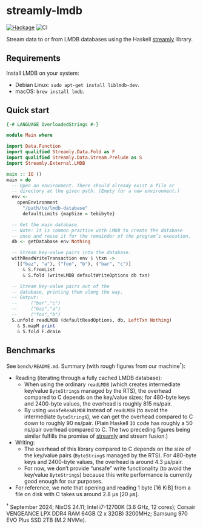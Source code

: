 # streamly-lmdb

[![Hackage](https://img.shields.io/hackage/v/streamly-lmdb.svg?style=flat)](https://hackage.haskell.org/package/streamly-lmdb)
![CI](https://github.com/shlok/streamly-lmdb/workflows/CI/badge.svg?branch=master)

Stream data to or from LMDB databases using the Haskell [streamly](https://hackage.haskell.org/package/streamly) library.

## Requirements

Install LMDB on your system:

* Debian Linux: `sudo apt-get install liblmdb-dev`.
* macOS: `brew install lmdb`.

## Quick start

```haskell
{-# LANGUAGE OverloadedStrings #-}

module Main where

import Data.Function
import qualified Streamly.Data.Fold as F
import qualified Streamly.Data.Stream.Prelude as S
import Streamly.External.LMDB

main :: IO ()
main = do
  -- Open an environment. There should already exist a file or
  -- directory at the given path. (Empty for a new environment.)
  env <-
    openEnvironment
      "/path/to/lmdb-database"
      defaultLimits {mapSize = tebibyte}

  -- Get the main database.
  -- Note: It is common practice with LMDB to create the database
  -- once and reuse it for the remainder of the program’s execution.
  db <- getDatabase env Nothing

  -- Stream key-value pairs into the database.
  withReadWriteTransaction env $ \txn ->
    [("baz", "a"), ("foo", "b"), ("bar", "c")]
      & S.fromList
      & S.fold (writeLMDB defaultWriteOptions db txn)

  -- Stream key-value pairs out of the
  -- database, printing them along the way.
  -- Output:
  --     ("bar","c")
  --     ("baz","a")
  --     ("foo","b")
  S.unfold readLMDB (defaultReadOptions, db, LeftTxn Nothing)
    & S.mapM print
    & S.fold F.drain
```

## Benchmarks

See `bench/README.md`. Summary (with rough figures from our machine<sup>†</sup>):

* Reading (iterating through a fully cached LMDB database):
  - When using the ordinary `readLMDB` (which creates intermediate key/value `ByteString`s managed by the RTS), the overhead compared to C depends on the key/value sizes; for 480-byte keys and 2400-byte values, the overhead is roughly 815 ns/pair.
  - By using `unsafeReadLMDB` instead of `readLMDB` (to avoid the intermediate `ByteString`s), we can get the overhead compared to C down to roughly 90 ns/pair. (Plain Haskell `IO` code has roughly a 50 ns/pair overhead compared to C. The two preceding figures being similar fulfills the promise of [streamly](https://hackage.haskell.org/package/streamly) and stream fusion.)
* Writing:
  - The overhead of this library compared to C depends on the size of the key/value pairs (`ByteString`s managed by the RTS). For 480-byte keys and 2400-byte values, the overhead is around 4.3 μs/pair.
  - For now, we don’t provide “unsafe” write functionality (to avoid the key/value `ByteString`s) because this write performance is currently good enough for our purposes.
* For reference, we note that opening and reading 1 byte [16 KiB] from a file on disk with C takes us around 2.8 μs [20 μs].

<sup>†</sup> September 2024; NixOS 24.11; Intel i7-12700K (3.6 GHz, 12 cores); Corsair VENGEANCE LPX DDR4 RAM 64GB (2 x 32GB) 3200MHz; Samsung 970 EVO Plus SSD 2TB (M.2 NVMe).
